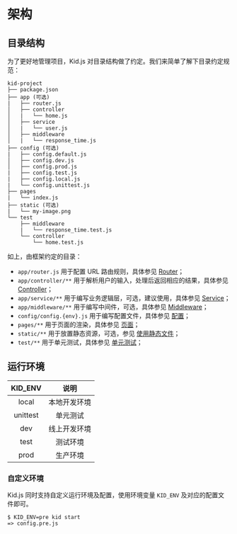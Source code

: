 # 架构

## 目录结构

为了更好地管理项目，Kid.js 对目录结构做了约定。我们来简单了解下目录约定规范：

```
kid-project
├── package.json
├── app (可选)
|   ├── router.js
│   ├── controller
│   |   └── home.js
│   ├── service
│   |   └── user.js
│   ├── middleware
│   |   └── response_time.js
├── config (可选)
|   ├── config.default.js
│   ├── config.dev.js
│   ├── config.prod.js
|   ├── config.test.js
|   ├── config.local.js
|   └── config.unittest.js
├── pages
|   └── index.js
├── static (可选)
|   └── my-image.png
└── test
    ├── middleware
    |   └── response_time.test.js
    └── controller
        └── home.test.js
```

如上，由框架约定的目录：

- `app/router.js` 用于配置 URL 路由规则，具体参见 [Router](router)；
- `app/controller/**` 用于解析用户的输入，处理后返回相应的结果，具体参见 [Controller](controller)；
- `app/service/**` 用于编写业务逻辑层，可选，建议使用，具体参见 [Service](server)；
- `app/middleware/**` 用于编写中间件，可选，具体参见 [Middleware](middleware)；
- `config/config.{env}.js` 用于编写配置文件，具体参见 [配置](config)；
- `pages/**` 用于页面的渲染，具体参见 [页面](page)；
- `static/**` 用于放置静态资源，可选，参见 [使用静态文件](quick-start?id=使用静态文件)；
- `test/**` 用于单元测试，具体参见 [单元测试](unittest)；

## 运行环境
| KID_ENV | 说明 |
| :-: | :-: |
| local | 本地开发环境 |
| unittest | 单元测试 |
| dev | 线上开发环境 |
| test | 测试环境 |
| prod | 生产环境 |

### 自定义环境

Kid.js 同时支持自定义运行环境及配置，使用环境变量 `KID_ENV` 及对应的配置文件即可。

```
$ KID_ENV=pre kid start
=> config.pre.js
```
